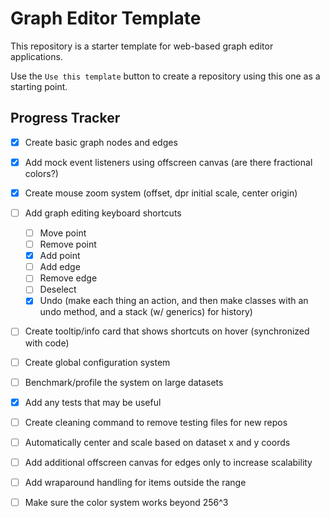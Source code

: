 # Graph Editor Template

This repository is a starter template for web-based graph editor applications.

Use the `Use this template` button to create a repository using this one as a starting point.

## Progress Tracker

-   [x] Create basic graph nodes and edges
-   [x] Add mock event listeners using offscreen canvas (are there fractional colors?)
-   [x] Create mouse zoom system (offset, dpr initial scale, center origin)
-   [ ] Add graph editing keyboard shortcuts
    -   [ ] Move point
    -   [ ] Remove point
    -   [x] Add point
    -   [ ] Add edge
    -   [ ] Remove edge
    -   [ ] Deselect
    -   [x] Undo (make each thing an action, and then make classes with an undo method, and a stack (w/ generics) for history)
-   [ ] Create tooltip/info card that shows shortcuts on hover (synchronized with code)
-   [ ] Create global configuration system
-   [ ] Benchmark/profile the system on large datasets
-   [x] Add any tests that may be useful
-   [ ] Create cleaning command to remove testing files for new repos
-   [ ] Automatically center and scale based on dataset x and y coords
-   [ ] Add additional offscreen canvas for edges only to increase scalability
-   [ ] Add wraparound handling for items outside the range
-   [ ] Make sure the color system works beyond 256^3

